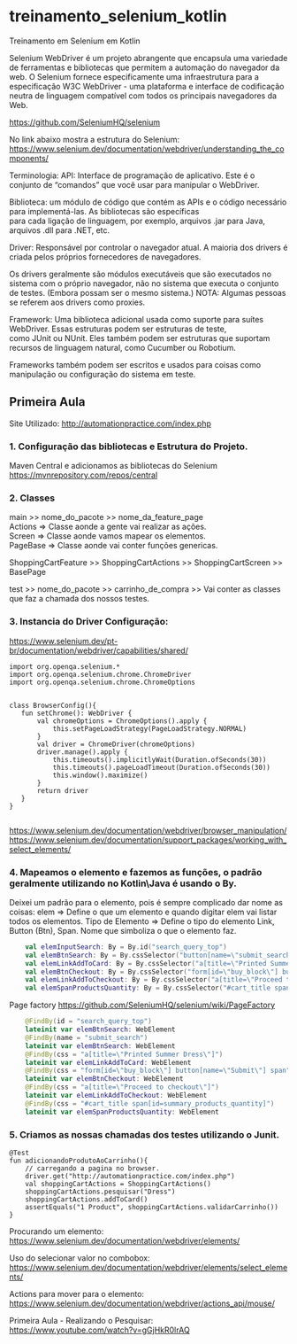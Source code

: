 # treinamento_selenium_kotlin
Treinamento em Selenium em Kotlin

Selenium WebDriver é um projeto abrangente que encapsula uma variedade de ferramentas e bibliotecas que permitem a automação do navegador da web. 
O Selenium fornece especificamente uma infraestrutura para a especificação W3C WebDriver - 
uma plataforma e interface de codificação neutra de linguagem compatível com todos os principais navegadores da Web.

https://github.com/SeleniumHQ/selenium

No link abaixo mostra a estrutura do Selenium:
https://www.selenium.dev/documentation/webdriver/understanding_the_components/

Terminologia:
API: Interface de programação de aplicativo. Este é o conjunto de “comandos” que você usar para manipular o WebDriver.  

Biblioteca: um módulo de código que contém as APIs e o código necessário para implementá-las. As bibliotecas são específicas   
para cada ligação de linguagem, por exemplo, arquivos .jar para Java, arquivos .dll para .NET, etc.  

Driver: Responsável por controlar o navegador atual. A maioria dos drivers é criada pelos próprios fornecedores de navegadores.   

Os drivers geralmente são módulos executáveis que são executados no sistema com o próprio navegador, não no sistema que executa o conjunto de testes. (Embora possam ser o mesmo sistema.) NOTA: Algumas pessoas se referem aos drivers como proxies.  

Framework: Uma biblioteca adicional usada como suporte para suítes WebDriver. Essas estruturas podem ser estruturas de teste,   
como JUnit ou NUnit. Eles também podem ser estruturas que suportam recursos de linguagem natural, como Cucumber ou Robotium.   

Frameworks também podem ser escritos e usados para coisas como manipulação ou configuração do sistema em teste.


## Primeira Aula
Site Utilizado:
http://automationpractice.com/index.php

### 1. Configuração das bibliotecas e Estrutura do Projeto.
Maven Central e adicionamos as bibliotecas do Selenium  
https://mvnrepository.com/repos/central  

### 2. Classes  
main >> nome_do_pacote >> nome_da_feature_page    
Actions => Classe aonde a gente vai realizar as ações.  
Screen => Classe aonde vamos mapear os elementos.  
PageBase => Classe aonde vai conter funções genericas.  

ShoppingCartFeature >> ShoppingCartActions >> ShoppingCartScreen >> BasePage

test >> nome_do_pacote >> carrinho_de_compra >> Vai conter as classes que faz a chamada dos nossos testes.   

### 3. Instancia do Driver Configuração:  
https://www.selenium.dev/pt-br/documentation/webdriver/capabilities/shared/
 ```
import org.openqa.selenium.*
import org.openqa.selenium.chrome.ChromeDriver
import org.openqa.selenium.chrome.ChromeOptions


class BrowserConfig(){
    fun setChrome(): WebDriver {
        val chromeOptions = ChromeOptions().apply {
            this.setPageLoadStrategy(PageLoadStrategy.NORMAL)
        }
        val driver = ChromeDriver(chromeOptions)
        driver.manage().apply {
            this.timeouts().implicitlyWait(Duration.ofSeconds(30))
            this.timeouts().pageLoadTimeout(Duration.ofSeconds(30))
            this.window().maximize()
        }
        return driver
    }
}
    
 ```
 
https://www.selenium.dev/documentation/webdriver/browser_manipulation/  
https://www.selenium.dev/documentation/support_packages/working_with_select_elements/  

### 4. Mapeamos o elemento e fazemos as funções, o padrão geralmente utilizando no Kotlin\Java é usando o By.  
Deixei um padrão para o elemento, pois é sempre complicado dar nome as coisas:
elem => Define o que um elemento e quando digitar elem vai listar todos os elementos.
Tipo de Elemento => Define o tipo do elemento Link, Button (Btn), Span.
Nome que simboliza o que o elemento faz.

```kotlin
    val elemInputSearch: By = By.id("search_query_top")
    val elemBtnSearch: By = By.cssSelector("button[name=\"submit_search\"]")
    val elemLinkAddToCard: By = By.cssSelector("a[title=\"Printed Summer Dress\"]")
    val elemBtnCheckout: By = By.cssSelector("form[id=\"buy_block\"] button[name=\"Submit\"] span")
    val elemLinkAddToCheckout: By = By.cssSelector("a[title=\"Proceed to checkout\"]")
    val elemSpanProductsQuantity: By = By.cssSelector("#cart_title span[id=summary_products_quantity]")
```

Page factory
https://github.com/SeleniumHQ/selenium/wiki/PageFactory
```kotlin
    @FindBy(id = "search_query_top")
    lateinit var elemBtnSearch: WebElement
    @FindBy(name = "submit_search")
    lateinit var elemBtnSearch: WebElement
    @FindBy(css = "a[title=\"Printed Summer Dress\"]")
    lateinit var elemLinkAddToCard: WebElement
    @FindBy(css = "form[id=\"buy_block\"] button[name=\"Submit\"] span")
    lateinit var elemBtnCheckout: WebElement
    @FindBy(css = "a[title=\"Proceed to checkout\"]")
    lateinit var elemLinkAddToCheckout: WebElement
    @FindBy(css = "#cart_title span[id=summary_products_quantity]")
    lateinit var elemSpanProductsQuantity: WebElement
```


### 5. Criamos as nossas chamadas dos testes utilizando o Junit.
```
@Test
fun adicionandoProdutoAoCarrinho(){
    // carregando a pagina no browser.
    driver.get("http://automationpractice.com/index.php")
    val shoppingCartActions = ShoppingCartActions()
    shoppingCartActions.pesquisar("Dress")
    shoppingCartActions.addToCard()
    assertEquals("1 Product", shoppingCartActions.validarCarrinho())
}
``` 
Procurando um elemento:
https://www.selenium.dev/documentation/webdriver/elements/

Uso do selecionar valor no combobox:
https://www.selenium.dev/documentation/webdriver/elements/select_elements/

Actions para mover para o elemento:
https://www.selenium.dev/documentation/webdriver/actions_api/mouse/

Primeira Aula - Realizando o Pesquisar:  
https://www.youtube.com/watch?v=gGjHkR0lrAQ


